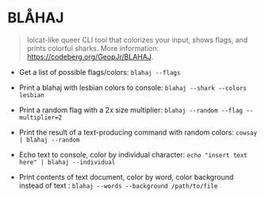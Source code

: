# BLÅHAJ

> lolcat-like queer CLI tool that colorizes your input, shows flags, and prints colorful sharks.
> More information: https://codeberg.org/GeopJr/BLAHAJ.

- Get a list of possible flags/colors:
`blahaj --flags`

- Print a blahaj with lesbian colors to console:
`blahaj --shark --colors lesbian`

- Print a random flag with a 2x size multiplier:
`blahaj --random --flag --multiplier=2`

- Print the result of a text-producing command with random colors:
`cowsay | blahaj --random`

- Echo text to console, color by individual character:
`echo "insert text here" | blahaj --individual`

- Print contents of text document, color by word, color background instead of text :
`blahaj --words --background /path/to/file`
